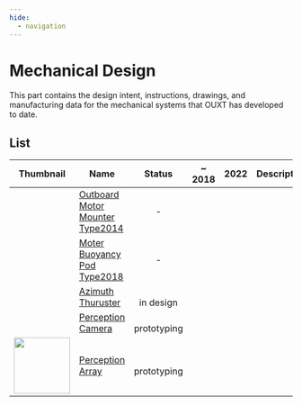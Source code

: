 ```yaml
---
hide:
  - navigation
---
```


# Mechanical Design

This part contains the design intent, instructions, drawings, and manufacturing data for the mechanical systems that OUXT has developed to date.

## List

| Thumbnail | Name | Status | ~ 2018 | 2022 | Description |
| :-: | --- | :-: | :-: | :-: | --- |
|  | [Outboard Motor Mounter Type2014](../outboard-motor-mounter-2014/) | - | <i class="fas fa-check"></i> |  |  |
|  | [Moter Buoyancy Pod Type2018](../moter-buoyancy-pod-2018/) | - | <i class="fas fa-check"></i> |  |  |
|  | [Azimuth Thuruster](../azimuth-thruster/) | <i class="far fa-edit"></i><br>in design |  | <i class="fas fa-check"></i> |  |
|  | [Perception Camera](../perception-camera/) | <i class="fas fa-tools"></i><br>prototyping |  | <i class="fas fa-check"></i> |  |
| <img width="100" src="../perception-array/PerceptionArray_202106081427.png"> | [Perception Array](../perception-array/) | <i class="fas fa-tools"></i><br>prototyping |  | <i class="fas fa-check"></i> |  |

